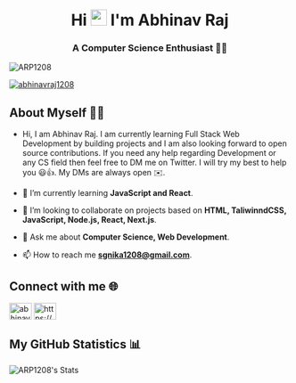 <h1 align="center">Hi <img src="https://github.com/TheDudeThatCode/TheDudeThatCode/blob/master/Assets/Hi.gif" width="29px"> I'm Abhinav Raj</h1>
<h3 align="center">A Computer Science Enthusiast 👨‍💻</h3>

<p align="left"> <img src="https://komarev.com/ghpvc/?username=ARP1208&label=Profile%20views&color=0e75b6&style=flat" alt="ARP1208" /> </p>

<p align="left"> <a href="https://x.com/abhinavraj1208" target="blank"><img src="https://img.shields.io/twitter/follow/abhinavraj1208?logo=twitter&style=for-the-badge" alt="abhinavraj1208" /></a> </p>

## About Myself 👨‍🎓
- Hi, I am Abhinav Raj. I am currently learning Full Stack Web Development by building projects and I am also looking forward to open source contributions. If you need any help regarding Development or any CS field then feel free to DM me on Twitter. I will try my best to help you 😃👍. My DMs are always open ✉️.

- 🌱 I’m currently learning **JavaScript and React**.

- 👯 I’m looking to collaborate on projects based on **HTML, TaliwinndCSS, JavaScript, Node.js, React, Next.js**.

- 💬 Ask me about **Computer Science, Web Development**.

- 📫 How to reach me **sgnika1208@gmail.com**.

## Connect with me 🌐
<p align="left">
<a href="https://x.com/abhinavraj1208" target="blank"><img align="center" src="https://private-user-images.githubusercontent.com/130232913/341180954-2ecdfcf4-d572-4b6a-8613-8ca5e3455061.svg?jwt=eyJhbGciOiJIUzI1NiIsInR5cCI6IkpXVCJ9.eyJpc3MiOiJnaXRodWIuY29tIiwiYXVkIjoicmF3LmdpdGh1YnVzZXJjb250ZW50LmNvbSIsImtleSI6ImtleTUiLCJleHAiOjE3MzY4ODAwNjcsIm5iZiI6MTczNjg3OTc2NywicGF0aCI6Ii8xMzAyMzI5MTMvMzQxMTgwOTU0LTJlY2RmY2Y0LWQ1NzItNGI2YS04NjEzLThjYTVlMzQ1NTA2MS5zdmc_WC1BbXotQWxnb3JpdGhtPUFXUzQtSE1BQy1TSEEyNTYmWC1BbXotQ3JlZGVudGlhbD1BS0lBVkNPRFlMU0E1M1BRSzRaQSUyRjIwMjUwMTE0JTJGdXMtZWFzdC0xJTJGczMlMkZhd3M0X3JlcXVlc3QmWC1BbXotRGF0ZT0yMDI1MDExNFQxODM2MDdaJlgtQW16LUV4cGlyZXM9MzAwJlgtQW16LVNpZ25hdHVyZT1iM2IyMWU0YTNiZDFmYWE1YWJkYjEyZDRhOGU0ZTU5Y2VmNDFlMWFjZGM1MWNjOGMzMTEyZGVkODc3NjZiZTljJlgtQW16LVNpZ25lZEhlYWRlcnM9aG9zdCJ9.pWHKJyXtWWx0idVOOVtzmuzhld98XLlXtLixokYgJvU" alt="abhinavraj1208" height="30" width="40" /></a>
<a href="https://www.linkedin.com/in/abhinavraj1208/" target="blank"><img align="center" src="https://raw.githubusercontent.com/rahuldkjain/github-profile-readme-generator/master/src/images/icons/Social/linked-in-alt.svg" alt="https://www.linkedin.com/in/abhinavraj1208/" height="30" width="40" /></a>


## My GitHub Statistics 📊
![ARP1208's Stats](https://github-readme-stats.vercel.app/api?username=ARP1208&theme=tokyonight&show_icons=true&hide_border=true&count_private=true)
